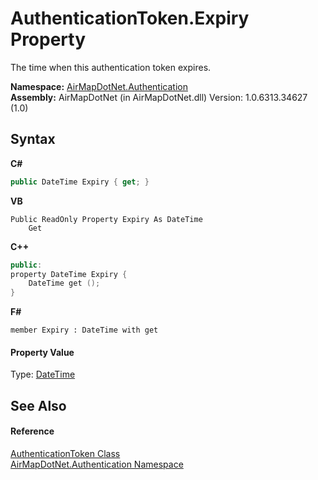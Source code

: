 # AuthenticationToken.Expiry Property 
 

The time when this authentication token expires.

**Namespace:**&nbsp;<a href="N_AirMapDotNet_Authentication">AirMapDotNet.Authentication</a><br />**Assembly:**&nbsp;AirMapDotNet (in AirMapDotNet.dll) Version: 1.0.6313.34627 (1.0)

## Syntax

**C#**<br />
``` C#
public DateTime Expiry { get; }
```

**VB**<br />
``` VB
Public ReadOnly Property Expiry As DateTime
	Get
```

**C++**<br />
``` C++
public:
property DateTime Expiry {
	DateTime get ();
}
```

**F#**<br />
``` F#
member Expiry : DateTime with get

```


#### Property Value
Type: <a href="http://msdn2.microsoft.com/en-us/library/03ybds8y" target="_blank">DateTime</a>

## See Also


#### Reference
<a href="T_AirMapDotNet_Authentication_AuthenticationToken">AuthenticationToken Class</a><br /><a href="N_AirMapDotNet_Authentication">AirMapDotNet.Authentication Namespace</a><br />